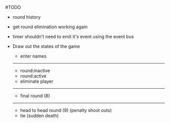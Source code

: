 #TODO
- round history
- get round elimination working again
- timer shouldn't need to emit it's event using the event bus

- Draw out the states of the game
  - enter names
  - ---
  - round:inactive
  - round:active
  - eliminate player
  - ---
  - final round (8)
  - ---
  - head to head round (9) (penalty shoot outs)
  - tie (sudden death)
